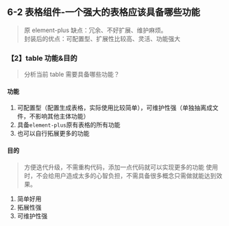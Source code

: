 ## 6-2 表格组件-一个强大的表格应该具备哪些功能

> 原 element-plus 缺点：冗余、不好扩展、维护麻烦。  
> 封装后的优点：可配置型、扩展性比较高、灵活、功能强大

### 【2】table 功能&目的

> 分析当前 table 需要具备哪些功能？

#### 功能

1. 可配置型（配置生成表格，实际使用比较简单），可维护性强（单独抽离成文件，不影响其他主体功能）
2. 具备`element-plus`原有表格的所有功能
3. 也可以自行拓展更多的功能

#### 目的

> 方便迭代升级，不需重构代码，添加一点代码就可以实现更多的功能
> 使用时，不会给用户造成太多的心智负担，不需具备很多概念只需做就能达到效果。

1. 简单好用
2. 拓展性强
3. 可维护性强
